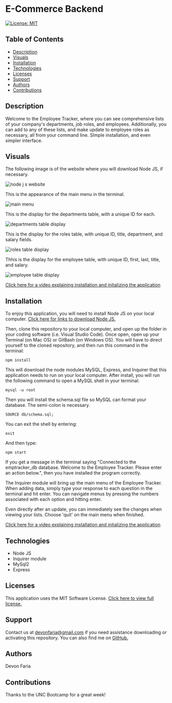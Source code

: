 # E-Commerce Backend

[![License: MIT](https://img.shields.io/badge/License-MIT-yellow.svg)](https://opensource.org/licenses/MIT)

## Table of Contents

* [Description](#description)
* [Visuals](#visuals)
* [Installation](#installation)
* [Technologies](#technologies)
* [Licenses](#licenses)
* [Support](#support)
* [Authors](#authors)
* [Contributions](#contributions)

## Description

Welcome to the Employee Tracker, where you can see comprehensive lists of your company's departments, job roles, and employees. Additionally, you can add to any of these lists, and make update to employee roles as necessary, all from your command line. SImple installation, and even simpler interface. 

## Visuals

The following image is of the website where you will download Node JS, if necessary.

![node j s website](./images/Download-Node-js.png)

This is the appearance of the main menu in the terminal.

![main menu](./images/main-menu.png)

This is the display for the departments table, with a unique ID for each.

![departments table display](./images/departments.png)

This is the display for the roles table, with unique ID, title, department, and salary fields.

![roles table display](./images/roles.png)

Thhis is the display for the employee table, with unique ID, first, last, title, and salary.

![employee table display](./images/employees.png)

[Click here for a video explaining installation and initalizing the application](https://drive.google.com/drive/folders/1t82iAdKtW-BBx0jmapCqC82QJS31dJ_F?usp=sharing)

## Installation

To enjoy this application, you will need to install Node JS on your local computer. [Click here for links to download Node JS.](https://nodejs.org/en/download/)

Then, clone this repository to your local computer, and open up the folder in your coding software (i.e. Visual Studio Code). Once open, open up your Terminal (on Mac OS) or GitBash (on Windows OS). You will have to direct yourself to the cloned repository, and then run this command in the terminal: 

`npm install`

This will download the node modules MySQL, Express, and Inquirer that this application needs to run on your local computer. After install, you will run the following command to open a MySQL shell in your terminal: 

`mysql -u root` 

Then you will install the schema.sql file so MySQL can format your database. The semi-colon is necessary.

`SOURCE db/schema.sql;`

You can exit the shell by entering:

`exit`

And then type:

```npm start```

If you get a message in the terminal saying "Connected to the emptracker_db database.
Welcome to the Employee Tracker. Please enter an action below.", then you have installed the program correctly.  

The Inquirer module will bring up the main menu of the Employee Tracker. When adding data, simply type your response to each question in the terminal and hit enter. You can navigate menus by pressing the numbers associated with each option and hitting enter.

Even directly after an update, you can immediately see the changes when viewing your lists. Choose 'quit' on the main menu when finished.

[Click here for a video explaining installation and initalizing the application](https://drive.google.com/drive/folders/1t82iAdKtW-BBx0jmapCqC82QJS31dJ_F?usp=sharing)

## Technologies

* Node JS
* Inquirer module
* MySql2
* Express

## Licenses

This application uses the MIT Software License. [Click here to view full license.](LICENSE)

## Support

Contact us at devonfaria@gmail.com if you need assistance downloading or activating this repository. You can also find me on [GitHub.](https://github.com/devonfaria)

## Authors

Devon Faria

## Contributions

Thanks to the UNC Bootcamp for a great week!